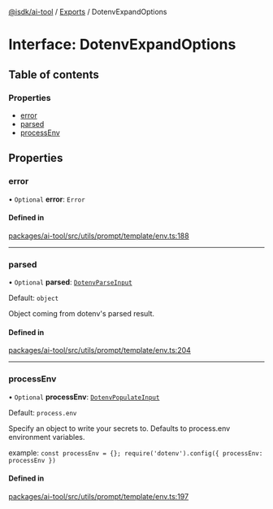 [@isdk/ai-tool](../README.md) / [Exports](../modules.md) / DotenvExpandOptions

# Interface: DotenvExpandOptions

## Table of contents

### Properties

- [error](DotenvExpandOptions.md#error)
- [parsed](DotenvExpandOptions.md#parsed)
- [processEnv](DotenvExpandOptions.md#processenv)

## Properties

### error

• `Optional` **error**: `Error`

#### Defined in

[packages/ai-tool/src/utils/prompt/template/env.ts:188](https://github.com/isdk/ai-tool.js/blob/c88a9f179b129c3f6d28b6a0f9e682e41997bc83/src/utils/prompt/template/env.ts#L188)

___

### parsed

• `Optional` **parsed**: [`DotenvParseInput`](DotenvParseInput.md)

Default: `object`

Object coming from dotenv's parsed result.

#### Defined in

[packages/ai-tool/src/utils/prompt/template/env.ts:204](https://github.com/isdk/ai-tool.js/blob/c88a9f179b129c3f6d28b6a0f9e682e41997bc83/src/utils/prompt/template/env.ts#L204)

___

### processEnv

• `Optional` **processEnv**: [`DotenvPopulateInput`](DotenvPopulateInput.md)

Default: `process.env`

Specify an object to write your secrets to. Defaults to process.env environment variables.

example: `const processEnv = {}; require('dotenv').config({ processEnv: processEnv })`

#### Defined in

[packages/ai-tool/src/utils/prompt/template/env.ts:197](https://github.com/isdk/ai-tool.js/blob/c88a9f179b129c3f6d28b6a0f9e682e41997bc83/src/utils/prompt/template/env.ts#L197)
